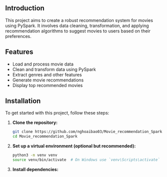 ## Introduction

This project aims to create a robust recommendation system for movies using PySpark. It involves data cleaning, transformation, and applying recommendation algorithms to suggest movies to users based on their preferences.

## Features

- Load and process movie data
- Clean and transform data using PySpark
- Extract genres and other features
- Generate movie recommendations
- Display top recommended movies

## Installation

To get started with this project, follow these steps:

1. **Clone the repository:**
   ```bash
   git clone https://github.com/nghoaibao03/Movie_recommendation_Spark.git
   cd Movie_recommendation_Spark
   ```
2. **Set up a virtual environment (optional but recommended):**
   ````bash
   python3 -m venv venv
   source venv/bin/activate  # On Windows use `venv\Scripts\activate`   ```
   ````
3. **Install dependencies:**
